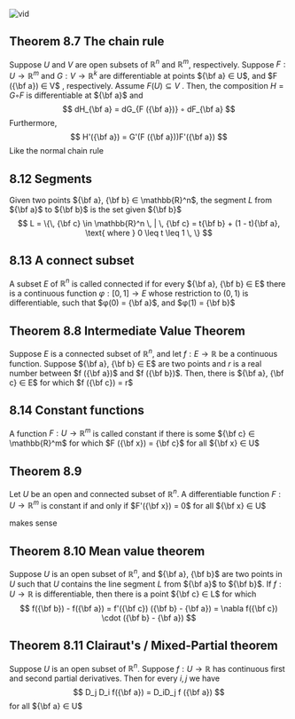 ![vid](https://www.youtube.com/watch?v=MMPVms2zTfM&ab_channel=Dr.Ebrahimian)
## Theorem 8.7 The chain rule
Suppose $U$ and $V$ are open subsets of $\mathbb{R}^n$ and $\mathbb{R}^m$, respectively. Suppose $F : U → \mathbb{R}^m$ and $G : V → \mathbb{R}^k$ are differentiable at points ${\bf a} ∈ U$, and $F ({\bf a}) ∈ V$ , respectively. Assume $F (U) ⊆ V$ . Then, the composition $H = G ◦ F$ is differentiable at ${\bf a}$ and
$$
dH_{\bf a} = dG_{F ({\bf a})} ◦ dF_{\bf a}
$$Furthermore, 
$$
H'({\bf a}) = G'(F ({\bf a}))F'({\bf a})
$$
Like the normal chain rule
## 8.12 Segments
Given two points ${\bf a}, {\bf b} ∈ \mathbb{R}^n$, the segment $L$ from ${\bf a}$ to ${\bf b}$ is the set given ${\bf b}$
$$
L = \{\, {\bf c} \in \mathbb{R}^n \, | \, {\bf c} = t{\bf b} + (1 - t){\bf a}, \text{ where } 0 \leq t \leq 1 \, \}
$$
## 8.13 A connect subset
A subset $E$ of $\mathbb{R}^n$ is called connected if for every ${\bf a}, {\bf b} ∈ E$ there is a continuous function $φ : [0, 1] → E$ whose restriction to $(0, 1)$ is differentiable, such that $φ(0) = {\bf a}$, and $φ(1) = {\bf b}$
## Theorem 8.8 Intermediate Value Theorem
 Suppose $E$ is a connected subset of $\mathbb{R}^n$, and let $f : E → \mathbb{R}$ be a continuous function. Suppose ${\bf a}, {\bf b} ∈ E$ are two points and $r$ is a real number between $f ({\bf a})$ and $f ({\bf b})$. Then, there is ${\bf a}, {\bf c} ∈ E$ for which $f ({\bf c}) = r$
## 8.14 Constant functions
A function $F : U → \mathbb{R}^m$ is called constant if there is some ${\bf c} ∈ \mathbb{R}^m$ for which $F ({\bf x}) = {\bf c}$ for all ${\bf x} ∈ U$
## Theorem 8.9
 Let $U$ be an open and connected subset of $\mathbb{R}^n$. A differentiable function $F : U → \mathbb{R}^m$ is constant if and only if $F'({\bf x}) = 0$ for all ${\bf x} ∈ U$

makes sense
## Theorem 8.10 Mean value theorem
Suppose $U$ is an open subset of $\mathbb{R}^n$, and ${\bf a}, {\bf b}$ are two points in $U$ such that $U$ contains the line segment $L$ from ${\bf a}$ to ${\bf b}$. If $f : U → \mathbb{R}$ is differentiable, then there is a point ${\bf c} ∈ L$ for which
$$
f({\bf b}) - f({\bf a}) = f'({\bf c}) ({\bf b} - {\bf a}) = \nabla f({\bf c}) \cdot ({\bf b} - {\bf a})
$$
## Theorem 8.11 Clairaut's / Mixed-Partial theorem
 Suppose $U$ is an open subset of $\mathbb{R}^n$. Suppose $f : U → \mathbb{R}$ has continuous first and second partial derivatives. Then for every $i, j$ we have 
 $$
 D_j D_i f({\bf a}) = D_iD_j f ({\bf a})
 $$for all ${\bf a} ∈ U$
  


